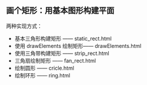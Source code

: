 ## 画个矩形：用基本图形构建平面

两种实现方式：
- 基本三角形构建矩形 —— static_rect.html
- 使用 drawElements 绘制矩形—— drawElements.html
- 使用三角带构建矩形 —— strip_rect.html
- 三角扇绘制矩形 —— fan_rect.html
- 绘制圆形 —— cricle.html
- 绘制环形 —— ring.html
